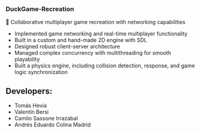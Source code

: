 ### DuckGame-Recreation

👾 Collaborative multiplayer game recreation with networking capabilities
  - Implemented game networking and real-time multiplayer functionality
  - Built in a custom and hand-made 2D engine with SDL
  - Designed robust client-server architecture
  - Managed complex concurrency with multithreading for smooth playability
  - Built a physics engine, including collision detection, response, and game logic synchronization


## Developers:

- Tomás Hevia
- Valentín Bersi
- Camilo Sassone Irrazabal
- Andrés Eduardo Colina Madrid

